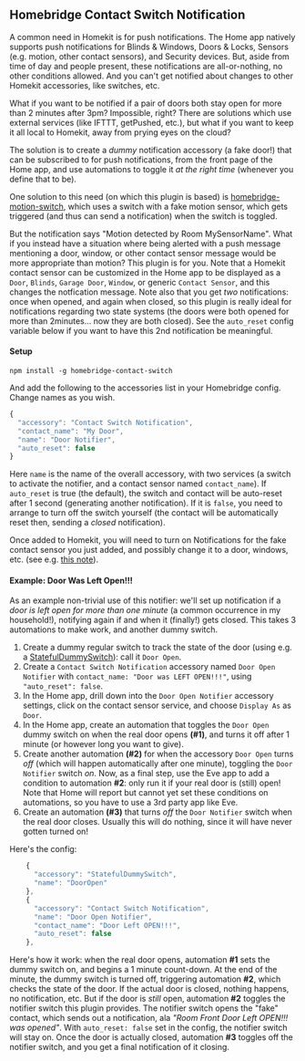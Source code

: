 ## Homebridge Contact Switch Notification

A common need in Homekit is for push notifications. The Home app natively supports push notifications for Blinds & Windows, Doors & Locks, Sensors (e.g. motion, other contact sensors), and Security devices.  But, aside from time of day and people present, these notifications are all-or-nothing, no other conditions allowed. And you can't get notified about changes to other Homekit accessories, like switches, etc. 

What if you want to be notified if a pair of doors both stay open for more than 2 minutes after 3pm?  Impossible, right? There are solutions which use external services (like IFTTT, getPushed, etc.), but what if you want to keep it all local to Homekit, away from prying eyes on the cloud?

The solution is to create a _dummy_ notification accessory (a fake door!) that can be subscribed to for push notifications, from the front page of the Home app, and use automations to toggle it _at the right time_ (whenever you define that to be). 

One solution to this need (on which this plugin is based) is [homebridge-motion-switch](https://github.com/aaronpearce/homebridge-motion-switch), which uses a switch with a fake motion sensor, which gets triggered (and thus can send a notification) when the switch is toggled.  

But the notification says "Motion detected by Room MySensorName".  What if you instead have a situation where being alerted with a push message mentioning a door, window, or other contact sensor message would be more appropriate than motion?  This plugin is for you.   Note that a Homekit contact sensor can be customized in the Home app to be displayed as a `Door`, `Blinds`, `Garage Door`, `Window`, or generic `Contact Sensor`, and this changes the notfication message.  Note also that you get _two_ notifications: once when opened, and again when closed, so this plugin is really ideal for notifications regarding two state systems (the doors were both opened for more than 2minutes... now they are both closed).  See the `auto_reset` config variable below if you want to have this 2nd notification be meaningful.

#### Setup

`npm install -g homebridge-contact-switch`

And add the following to the accessories list in your Homebridge config. Change names as you wish.

```js
{
  "accessory": "Contact Switch Notification",
  "contact_name": "My Door",
  "name": "Door Notifier",
  "auto_reset": false
}
```

Here `name` is the name of the overall accessory, with two services (a switch to activate the notifier, and a contact sensor named `contact_name`).  If `auto_reset` is true (the default), the switch and contact will be auto-reset after 1 second (generating another notification).   If it is `false`, you need to arrange to turn off the switch yourself (the contact will be automatically reset then, sending a _closed_ notification). 

Once added to Homekit, you will need to turn on Notifications for the fake contact sensor you just added, and possibly change it to a door, windows, etc. (see e.g. [this note](https://github.com/jvmahon/homebridge-homeseer/wiki/Contact-Sensor-Icon-Type-(Door,-Window,-etc.))).

#### Example: Door Was Left Open!!!

As an example non-trivial use of this notifier: we'll set up notification if a _door is left open for more than one minute_ (a common occurrence in my household!), notifying again if and when it (finally!) gets closed. This takes 3 automations to make work, and another dummy switch.

1. Create a dummy regular switch to track the state of the door (using e.g. a [StatefulDummySwitch](https://github.com/mend1/homebridge-statefuldummy#readme)): call it `Door Open`.
1. Create a `Contact Switch Notification` accessory named `Door Open Notifier` with `contact_name: "Door was LEFT OPEN!!!"`, using `"auto_reset": false`.  
1. In the Home app, drill down into the `Door Open Notifier` accessory settings, click on the contact sensor service, and choose `Display As` as `Door`.
1. In the Home app, create an automation that toggles the `Door Open` dummy switch on when the real door opens **(#1)**, and turns it off after 1 minute (or however long you want to give). 
1. Create another automation **(#2)** for when the accessory `Door Open` turns _off_ (which will happen automatically after one minute), toggling the `Door Notifier` switch _on_.  Now, as a final step, use the Eve app to add a condition to automation **#2**: only run it if your real door is (still) open!  Note that Home will report but cannot yet set these conditions on automations, so you have to use a 3rd party app like Eve.
1. Create an automation **(#3)** that turns _off_ the `Door Notifier` switch when the real door closes.  Usually this will do nothing, since it will have never gotten turned on!


Here's the config:

```js
    {
      "accessory": "StatefulDummySwitch",
      "name": "DoorOpen"
    },
    {
      "accessory": "Contact Switch Notification",
      "name": "Door Open Notifier",
      "contact_name": "Door Left OPEN!!!",
      "auto_reset": false
    },
```

Here's how it work: when the real door opens, automation **#1** sets the dummy switch on, and begins a 1 minute count-down.  At the end of the minute, the dummy switch is turned off, triggering automation **#2**, which checks the state of the door. If the actual door is closed, nothing happens, no notification, etc.  But if the door is _still_ open, automation **#2** toggles the notifier switch this plugin provides.  The notifier switch opens the "fake" contact, which sends out a notification, ala _"Room Front Door Left OPEN!!! was opened"_.  With `auto_reset: false` set in the config, the notifier switch will stay on.  Once the door is actually closed, automation **#3** toggles off the notifier switch, and you get a final notification of it closing. 

